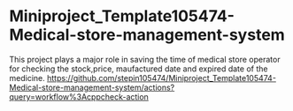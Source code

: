 # Miniproject_Template105474-Medical-store-management-system
This project plays a major role in saving the time of medical store operator for checking the stock,price, maufactured date and expired date of the medicine.
https://github.com/stepin105474/Miniproject_Template105474-Medical-store-management-system/actions?query=workflow%3Acppcheck-action
